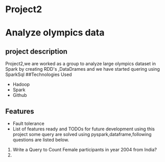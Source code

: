 # Project2
# Analyze olympics data
## project description
Project2,we are worked as a group to analyze large olympics dataset in Spark by creating RDD's ,DataDrames and we have started quering using SparkSql
##Technologies Used
* Hadoop
* Spark
* Github
## Features
* Fault tolerance
* List of features ready and TODOs for future development using this project some query are solved using pyspark,dataframe,following questions are listed below.
1) Write a Query to Count Female participants in year 2004 from India?
2) 
